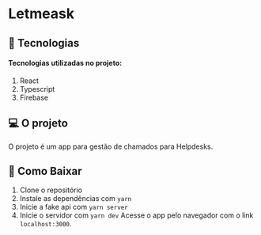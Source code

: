 # Letmeask



 <H2>💫 Tecnologias</H2>
 <H4>Tecnologias utilizadas no projeto:</h4>
<ol>
<li>React</li>
<li>Typescript</li>
<li>Firebase</li>
</ol>

 <H2>💻 O projeto</H2>
 O projeto é um app para gestão de chamados para Helpdesks.

 <H2>🚀 Como Baixar</H2>
 
 <ol>
<li>Clone o repositório </li>
<li>Instale as dependências com <code>yarn </code></li>
<li>Inicie a fake api com <code>yarn server</code></li>
<li>Inicie o servidor com <code>yarn dev</code>
Acesse o app pelo navegador com o link <code>localhost:3000</code>.
</ol>
